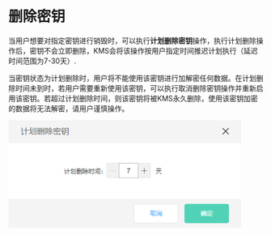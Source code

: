 # 删除密钥

当用户想要对指定密钥进行销毁时，可以执行**计划删除密钥**操作，执行计划删除操作后，密钥不会立即删除，KMS会将该操作按用户指定时间推迟计划执行（延迟时间范围为7-30天）.

当密钥状态为计划删除时，用户将不能使用该密钥进行加解密任何数据。在计划删除时间未到时，若用户需要重新使用该密钥，可以执行取消删除密钥操作并重新启用该密钥。若超过计划删除时间，则该密钥将被KMS永久删除，使用该密钥加密的数据将无法解密，请用户谨慎操作。

![密钥删除](/image/Key-Management-Service/计划删除密钥弹窗.png)
